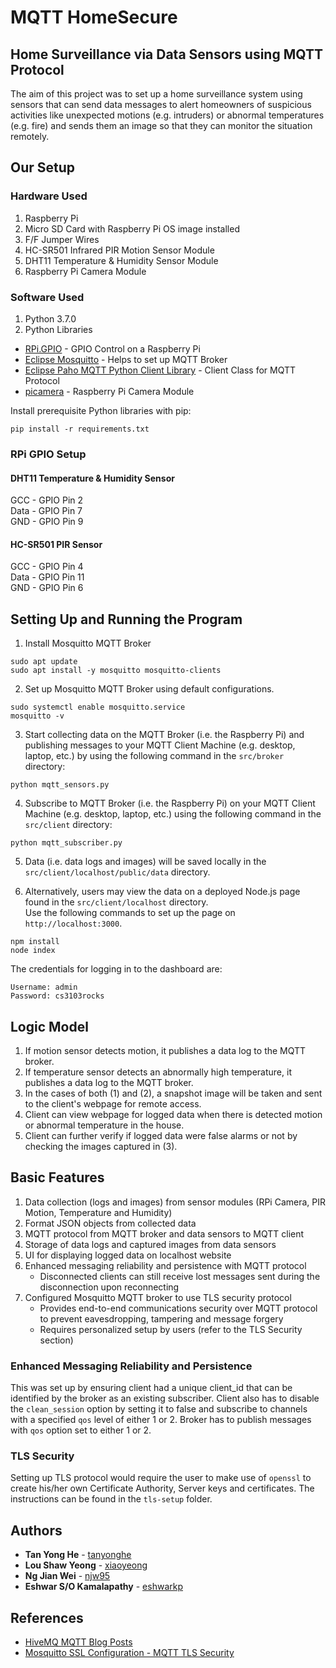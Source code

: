 # MQTT HomeSecure

## Home Surveillance via Data Sensors using MQTT Protocol

The aim of this project was to set up a home surveillance system using sensors that can send data messages to alert homeowners of suspicious activities like 
unexpected motions (e.g. intruders) or abnormal temperatures (e.g. fire) and sends them an image so that they can monitor the situation remotely.

## Our Setup

### Hardware Used

1. Raspberry Pi
2. Micro SD Card with Raspberry Pi OS image installed
2. F/F Jumper Wires
3. HC-SR501 Infrared PIR Motion Sensor Module
4. DHT11 Temperature & Humidity Sensor Module
5. Raspberry Pi Camera Module

### Software Used
 
1. Python 3.7.0  
2. Python Libraries  
* [RPi.GPIO](https://pypi.org/project/RPi.GPIO/) - GPIO Control on a Raspberry Pi  
* [Eclipse Mosquitto](https://mosquitto.org/) - Helps to set up MQTT Broker 
* [Eclipse Paho MQTT Python Client Library](https://pypi.org/project/paho-mqtt/) - Client Class for MQTT Protocol   
* [picamera](https://pypi.org/project/picamera/) - Raspberry Pi Camera Module  

Install prerequisite Python libraries with pip:  
```
pip install -r requirements.txt  
```

### RPi GPIO Setup

#### DHT11 Temperature & Humidity Sensor
GCC - GPIO Pin 2  
Data - GPIO Pin 7  
GND - GPIO Pin 9  
#### HC-SR501 PIR Sensor
GCC - GPIO Pin 4  
Data - GPIO Pin 11  
GND - GPIO Pin 6  

## Setting Up and Running the Program

1. Install Mosquitto MQTT Broker

```
sudo apt update
sudo apt install -y mosquitto mosquitto-clients
```

2. Set up Mosquitto MQTT Broker using default configurations.

```
sudo systemctl enable mosquitto.service
mosquitto -v
```

3. Start collecting data on the MQTT Broker (i.e. the Raspberry Pi) and publishing messages to your MQTT Client Machine (e.g. desktop, laptop, etc.) by using the following command in the `src/broker` directory:

```
python mqtt_sensors.py
```

4. Subscribe to MQTT Broker (i.e. the Raspberry Pi) on your MQTT Client Machine (e.g. desktop, laptop, etc.) using the following command in the `src/client` directory:

```
python mqtt_subscriber.py
```

5. Data (i.e. data logs and images) will be saved locally in the `src/client/localhost/public/data` directory.

6. Alternatively, users may view the data on a deployed Node.js page found in the `src/client/localhost` directory.  
Use the following commands to set up the page on `http://localhost:3000`.  

```
npm install
node index
```

The credentials for logging in to the dashboard are:
```
Username: admin  
Password: cs3103rocks  
```

## Logic Model

1. If motion sensor detects motion, it publishes a data log to the MQTT broker.
2. If temperature sensor detects an abnormally high temperature, it publishes a data log to the MQTT broker.
3. In the cases of both (1) and (2), a snapshot image will be taken and sent to the client's webpage for remote access.
4. Client can view webpage for logged data when there is detected motion or abnormal temperature in the house.
5. Client can further verify if logged data were false alarms or not by checking the images captured in (3).

## Basic Features

1. Data collection (logs and images) from sensor modules (RPi Camera, PIR Motion, Temperature and Humidity)   
2. Format JSON objects from collected data  
3. MQTT protocol from MQTT broker and data sensors to MQTT client  
4. Storage of data logs and captured images from data sensors  
5. UI for displaying logged data on localhost website  
6. Enhanced messaging reliability and persistence with MQTT protocol  
   * Disconnected clients can still receive lost messages sent during the disconnection upon reconnecting
7. Configured Mosquitto MQTT broker to use TLS security protocol  
   * Provides end-to-end communications security over MQTT protocol to prevent eavesdropping, tampering and message forgery
   * Requires personalized setup by users (refer to the TLS Security section)

### Enhanced Messaging Reliability and Persistence
This was set up by ensuring client had a unique client_id that can be identified by the broker as an existing subscriber.
Client also has to disable the `clean_session` option by setting it to false and subscribe to channels with a specified `qos` level of either 1 or 2.
Broker has to publish messages with `qos` option set to either 1 or 2.

### TLS Security
Setting up TLS protocol would require the user to make use of `openssl` to create his/her own Certificate Authority, Server keys and certificates.
The instructions can be found in the `tls-setup` folder.

## Authors

* **Tan Yong He** - [tanyonghe](https://github.com/tanyonghe)
* **Lou Shaw Yeong** - [xiaoyeong](https://github.com/xiaoyeong)
* **Ng Jian Wei** - [njw95](https://github.com/njw95)
* **Eshwar S/O Kamalapathy** - [eshwarkp](https://github.com/eshwarkp)

## References

* [HiveMQ MQTT Blog Posts](https://www.hivemq.com/tags/mqtt-essentials/)
* [Mosquitto SSL Configuration - MQTT TLS Security](http://www.steves-internet-guide.com/mosquitto-tls/)
